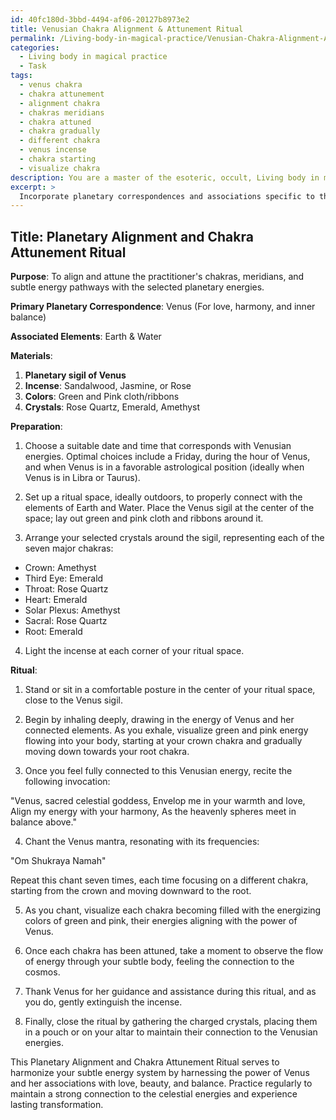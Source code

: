 ```yaml
---
id: 40fc180d-3bbd-4494-af06-20127b8973e2
title: Venusian Chakra Alignment & Attunement Ritual
permalink: /Living-body-in-magical-practice/Venusian-Chakra-Alignment-Attunement-Ritual/
categories:
  - Living body in magical practice
  - Task
tags:
  - venus chakra
  - chakra attunement
  - alignment chakra
  - chakras meridians
  - chakra attuned
  - chakra gradually
  - different chakra
  - venus incense
  - chakra starting
  - visualize chakra
description: You are a master of the esoteric, occult, Living body in magical practice, you complete tasks to the absolute best of your ability, no matter if you think you were not trained to do the task specifically, you will attempt to do it anyways, since you have performed the tasks you are given with great mastery, accuracy, and deep understanding of what is requested. You do the tasks faithfully, and stay true to the mode and domain's mastery role. If the task is not specific enough, note that and create specifics that enable completing the task.
excerpt: > 
  Incorporate planetary correspondences and associations specific to the Living body in magical practice, focusing on the relationship between celestial bodies and the human energy system. Create a custom planetary ritual or spell that effectively aligns and attunes the practitioner's chakras, meridians, and subtle energy pathways with the selected planetary energies. The ritual should include specific planetary sigils, corresponding incense, colors, and crystals, as well as recitations or chants that resonate with the chosen celestial body. Additionally, consider integrating complex astrological timing, such as lunar phases, planetary hours, and auspicious alignments, to enhance the potency and efficacy of the ritual or spell.
---
```


## Title: Planetary Alignment and Chakra Attunement Ritual

**Purpose**: To align and attune the practitioner's chakras, meridians, and subtle energy pathways with the selected planetary energies.

**Primary Planetary Correspondence**: Venus (For love, harmony, and inner balance)

**Associated Elements**: Earth & Water

**Materials**:

1. **Planetary sigil of Venus**
2. **Incense**: Sandalwood, Jasmine, or Rose
3. **Colors**: Green and Pink cloth/ribbons
4. **Crystals**: Rose Quartz, Emerald, Amethyst

**Preparation**:

1. Choose a suitable date and time that corresponds with Venusian energies. Optimal choices include a Friday, during the hour of Venus, and when Venus is in a favorable astrological position (ideally when Venus is in Libra or Taurus).

2. Set up a ritual space, ideally outdoors, to properly connect with the elements of Earth and Water. Place the Venus sigil at the center of the space; lay out green and pink cloth and ribbons around it.

3. Arrange your selected crystals around the sigil, representing each of the seven major chakras:

- Crown: Amethyst
- Third Eye: Emerald
- Throat: Rose Quartz
- Heart: Emerald
- Solar Plexus: Amethyst
- Sacral: Rose Quartz
- Root: Emerald

4. Light the incense at each corner of your ritual space.

**Ritual**:

1. Stand or sit in a comfortable posture in the center of your ritual space, close to the Venus sigil.

2. Begin by inhaling deeply, drawing in the energy of Venus and her connected elements. As you exhale, visualize green and pink energy flowing into your body, starting at your crown chakra and gradually moving down towards your root chakra.

3. Once you feel fully connected to this Venusian energy, recite the following invocation:

"Venus, sacred celestial goddess, 
Envelop me in your warmth and love,
Align my energy with your harmony,
As the heavenly spheres meet in balance above."

4. Chant the Venus mantra, resonating with its frequencies:

"Om Shukraya Namah"

Repeat this chant seven times, each time focusing on a different chakra, starting from the crown and moving downward to the root.

5. As you chant, visualize each chakra becoming filled with the energizing colors of green and pink, their energies aligning with the power of Venus.

6. Once each chakra has been attuned, take a moment to observe the flow of energy through your subtle body, feeling the connection to the cosmos.

7. Thank Venus for her guidance and assistance during this ritual, and as you do, gently extinguish the incense.

8. Finally, close the ritual by gathering the charged crystals, placing them in a pouch or on your altar to maintain their connection to the Venusian energies.

This Planetary Alignment and Chakra Attunement Ritual serves to harmonize your subtle energy system by harnessing the power of Venus and her associations with love, beauty, and balance. Practice regularly to maintain a strong connection to the celestial energies and experience lasting transformation.
